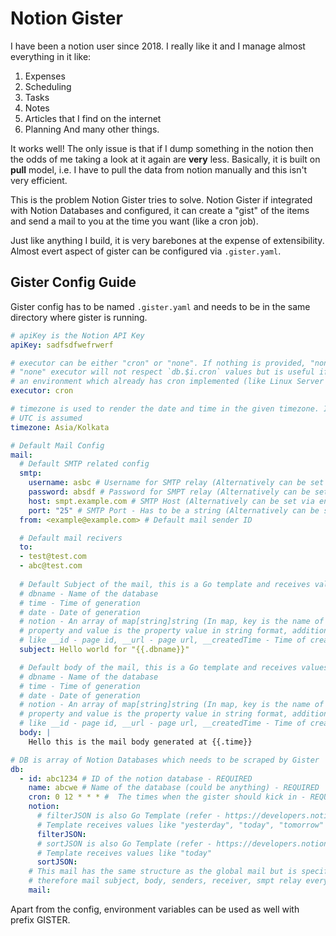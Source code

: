 # Notion Gister

I have been a notion user since 2018. I really like it and I manage almost everything in it like:
1. Expenses
2. Scheduling
3. Tasks
4. Notes
5. Articles that I find on the internet
6. Planning
And many other things.

It works well! The only issue is that if I dump something in the notion then the odds of me taking a look at it again are **very** less. Basically, it is built on **pull** model, i.e. I have to pull the data from notion manually and this isn't very efficient. 

This is the problem Notion Gister tries to solve. Notion Gister if integrated with Notion Databases and configured, it can create a "gist" of the items and send a mail to you at the time you want (like a cron job).

Just like anything I build, it is very barebones at the expense of extensibility. Almost evert aspect of gister can be configured via `.gister.yaml`.

## Gister Config Guide
Gister config has to be named `.gister.yaml` and needs to be in the same directory where gister is running. 

```yaml
# apiKey is the Notion API Key
apiKey: sadfsdfwefrwerf

# executor can be either "cron" or "none". If nothing is provided, "none" is assumed
# "none" executor will not respect `db.$i.cron` values but is useful if Gister is running in
# an environment which already has cron implemented (like Linux Server or Github Action)
executor: cron

# timezone is used to render the date and time in the given timezone. If no value is give, 
# UTC is assumed
timezone: Asia/Kolkata

# Default Mail Config
mail:
  # Default SMTP related config
  smtp:
    username: asbc # Username for SMTP relay (Alternatively can be set via env var GISTER_SMTP_USERNAME)
    password: absdf # Password for SMPT relay (Alternatively can be set via env var GISTER_SMTP_PASSWORD)
    host: smpt.example.com # SMTP Host (Alternatively can be set via env var GISTER_SMPT_HOST)
    port: "25" # SMTP Port - Has to be a string (Alternatively can be set via env var GISTER_SMPT_PORT) 
  from: <example@example.com> # Default mail sender ID

  # Default mail recivers
  to:
  - test@test.com
  - abc@test.com
  
  # Default Subject of the mail, this is a Go template and receives values like
  # dbname - Name of the database
  # time - Time of generation
  # date - Date of generation
  # notion - An array of map[string]string (In map, key is the name of the notion database
  # property and value is the property value in string format, additional values are present 
  # like __id - page id, __url - page url, __createdTime - Time of creation)
  subject: Hello world for "{{.dbname}}"

  # Default body of the mail, this is a Go template and receives values like
  # dbname - Name of the database
  # time - Time of generation
  # date - Date of generation
  # notion - An array of map[string]string (In map, key is the name of the notion database
  # property and value is the property value in string format, additional values are present 
  # like __id - page id, __url - page url, __createdTime - Time of creation)
  body: |
    Hello this is the mail body generated at {{.time}}

# DB is array of Notion Databases which needs to be scraped by Gister
db:
  - id: abc1234 # ID of the notion database - REQUIRED
    name: abcwe # Name of the database (could be anything) - REQUIRED
    cron: 0 12 * * * #  The times when the gister should kick in - REQUIRED
    notion:
      # filterJSON is also Go Template (refer - https://developers.notion.com/reference/post-database-query-filter)
      # Template receives values like "yesterday", "today", "tomorrow"
      filterJSON:
      # sortJSON is also Go Template (refer - https://developers.notion.com/reference/post-database-query-sort)
      # Template receives values like "today"
      sortJSON:
    # This mail has the same structure as the global mail but is specific to this DB,
    # therefore mail subject, body, senders, receiver, smpt relay everything can be overridden here
    mail:
```

Apart from the config, environment variables can be used as well with prefix GISTER.